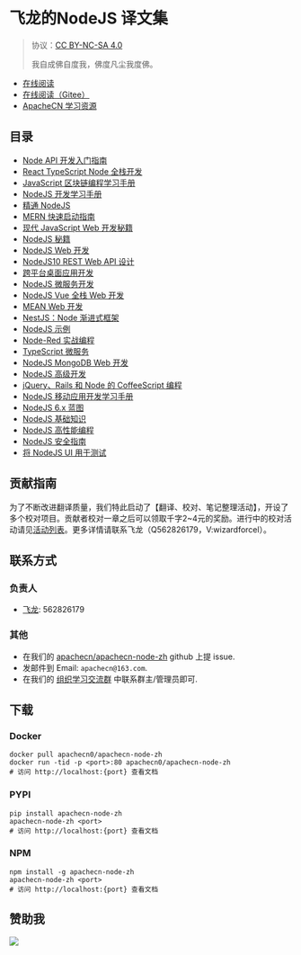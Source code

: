 # 飞龙的NodeJS 译文集

> 协议：[CC BY-NC-SA 4.0](http://creativecommons.org/licenses/by-nc-sa/4.0/)
> 
> 我自成佛自度我，佛度凡尘我度佛。

* [在线阅读](https://node.apachecn.org)
* [在线阅读（Gitee）](https://apachecn.gitee.io/doc-template/)
* [ApacheCN 学习资源](http://docs.apachecn.org/)

## 目录

+   [Node API 开发入门指南](docs/begin-api-dev-node/SUMMARY.md)
+   [React TypeScript Node 全栈开发](docs/full-stk-react-ts-node/SUMMARY.md)
+   [JavaScript 区块链编程学习手册](docs/learn-bc-prog-js/SUMMARY.md)
+   [NodeJS 开发学习手册](docs/learn-node-dev/SUMMARY.md)
+   [精通 NodeJS](docs/master-node/SUMMARY.md)
+   [MERN 快速启动指南 ](docs/mern-quick-start-guide/SUMMARY.md)
+   [现代 JavaScript Web 开发秘籍](docs/modern-js-web-dev-cb/SUMMARY.md)
+   [NodeJS 秘籍](docs/node-cb/SUMMARY.md)
+   [NodeJS Web 开发](docs/node-web-dev/SUMMARY.md)
+   [NodeJS10 REST Web API 设计](docs/rest-web-api-design-node10/SUMMARY.md)
+   [跨平台桌面应用开发](docs/cross-plat-desk-app-dev/SUMMARY.md)
+   [NodeJS 微服务开发](docs/dev-microsvc-node/SUMMARY.md)
+   [NodeJS Vue 全栈 Web 开发](docs/full-stk-web-dev-vue-node/SUMMARY.md)
+   [MEAN Web 开发](docs/mean-web-dev/SUMMARY.md)
+   [NestJS：Node 渐进式框架](docs/nest-prog-node-frame/SUMMARY.md)
+   [NodeJS 示例](docs/node-exam/SUMMARY.md)
+   [Node-Red 实战编程](docs/prac-node-red-prog/SUMMARY.md)
+   [TypeScript 微服务](docs/ts-microsvc/SUMMARY.md)
+   [NodeJS MongoDB Web 开发](docs/web-dev-mongo-node/SUMMARY.md)
+   [NodeJS 高级开发](docs/adv-node-dev/SUMMARY.md)
+   [jQuery、Rails 和 Node 的 CoffeeScript 编程](docs/cofs-prog-jq-rails-node/SUMMARY.md)
+   [NodeJS 移动应用开发学习手册](docs/learn-node-mobi-app-dev/SUMMARY.md)
+   [NodeJS 6.x 蓝图](docs/node-6x-blueprint/SUMMARY.md)
+   [NodeJS 基础知识](docs/node-essense/SUMMARY.md)
+   [NodeJS 高性能编程](docs/node-hiperf/SUMMARY.md)
+   [NodeJS 安全指南](docs/node-sec/SUMMARY.md)
+   [将 NodeJS UI 用于测试](docs/use-node-ui-test/SUMMARY.md)

## 贡献指南

为了不断改进翻译质量，我们特此启动了【翻译、校对、笔记整理活动】，开设了多个校对项目。贡献者校对一章之后可以领取千字2\~4元的奖励。进行中的校对活动请见[活动列表](https://home.apachecn.org/#/docs/activity/docs-activity)。更多详情请联系飞龙（Q562826179，V:wizardforcel）。

## 联系方式

### 负责人

* [飞龙](https://github.com/wizardforcel): 562826179

### 其他

*   在我们的 [apachecn/apachecn-node-zh](https://github.com/apachecn/apachecn-node-zh) github 上提 issue.
*   发邮件到 Email: `apachecn@163.com`.
*   在我们的 [组织学习交流群](http://www.apachecn.org/organization/348.html) 中联系群主/管理员即可.

## 下载

### Docker

```
docker pull apachecn0/apachecn-node-zh
docker run -tid -p <port>:80 apachecn0/apachecn-node-zh
# 访问 http://localhost:{port} 查看文档
```

### PYPI

```
pip install apachecn-node-zh
apachecn-node-zh <port>
# 访问 http://localhost:{port} 查看文档
```

### NPM

```
npm install -g apachecn-node-zh
apachecn-node-zh <port>
# 访问 http://localhost:{port} 查看文档
```

## 赞助我

![](https://img-blog.csdnimg.cn/20200112005920729.png)
